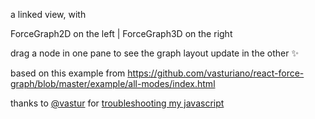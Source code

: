 a linked view, with

ForceGraph2D on the left | ForceGraph3D on the right

drag a node in one pane to see the graph layout update in the other ✨

based on this example from https://github.com/vasturiano/react-force-graph/blob/master/example/all-modes/index.html

thanks to [@vastur](https://twitter.com/vastur) for [troubleshooting my javascript](https://github.com/vasturiano/react-force-graph/issues/19#issuecomment-401668347)  
